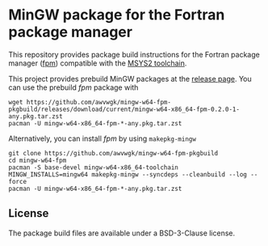 # MinGW package for the Fortran package manager

This repository provides package build instructions for the Fortran package manager ([fpm](https://github.com/fortran-lang/fpm)) compatible with the [MSYS2 toolchain](https://msys2.org).

This project provides prebuild MinGW packages at the [release page](https://github.com/awvwgk/mingw-w64-fpm-pkgbuild/releases/latest).
You can use the prebuild *fpm* package with

```
wget https://github.com/awvwgk/mingw-w64-fpm-pkgbuild/releases/download/current/mingw-w64-x86_64-fpm-0.2.0-1-any.pkg.tar.zst
pacman -U mingw-w64-x86_64-fpm-*-any.pkg.tar.zst
```

Alternatively, you can install *fpm* by using `makepkg-mingw`

```
git clone https://github.com/awvwgk/mingw-w64-fpm-pkgbuild
cd mingw-w64-fpm
pacman -S base-devel mingw-w64-x86_64-toolchain
MINGW_INSTALLS=mingw64 makepkg-mingw --syncdeps --cleanbuild --log --force
pacman -U mingw-w64-x86_64-fpm-*-any.pkg.tar.zst
```


## License

The package build files are available under a BSD-3-Clause license.
